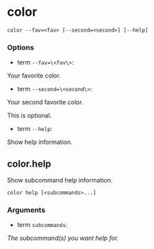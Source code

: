 # color

<!-- Generated by swift-argument-parser -->

```
color --fav=<fav> [--second=<second>] [--help]
```

### Options

- term `--fav=\<fav\>`:

Your favorite color.


- term `--second=\<second\>`:

Your second favorite color.

This is optional.


- term `--help`:

Show help information.


## color.help

Show subcommand help information.

```
color help [<subcommands>...]
```

### Arguments

- term `subcommands`:

*The subcommand(s) you want help for.*
